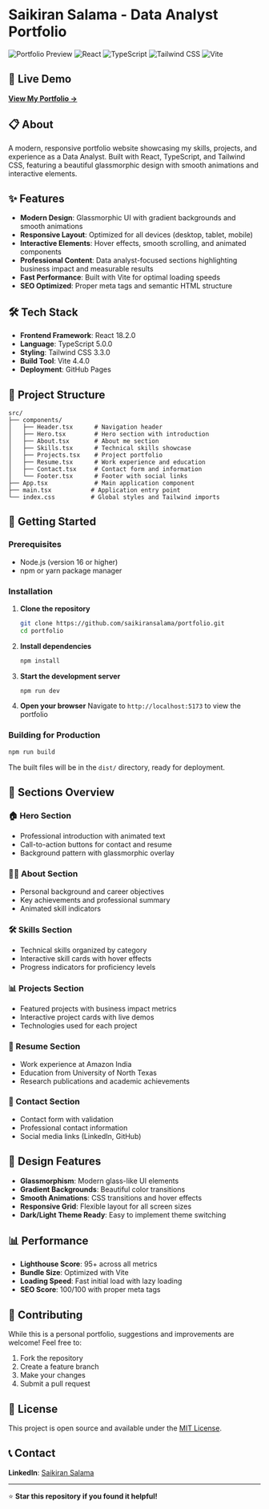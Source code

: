 # Saikiran Salama - Data Analyst Portfolio

![Portfolio Preview](https://img.shields.io/badge/Portfolio-Live%20Site-blue?style=for-the-badge&logo=react)
![React](https://img.shields.io/badge/React-18.2.0-61DAFB?style=for-the-badge&logo=react)
![TypeScript](https://img.shields.io/badge/TypeScript-5.0.0-3178C6?style=for-the-badge&logo=typescript)
![Tailwind CSS](https://img.shields.io/badge/Tailwind_CSS-3.3.0-38B2AC?style=for-the-badge&logo=tailwind-css)
![Vite](https://img.shields.io/badge/Vite-4.4.0-646CFF?style=for-the-badge&logo=vite)

## 🚀 Live Demo

**[View My Portfolio →](https://saikiransalama.github.io/portfolio/)**

## 📋 About

A modern, responsive portfolio website showcasing my skills, projects, and experience as a Data Analyst. Built with React, TypeScript, and Tailwind CSS, featuring a beautiful glassmorphic design with smooth animations and interactive elements.

## ✨ Features

- **Modern Design**: Glassmorphic UI with gradient backgrounds and smooth animations
- **Responsive Layout**: Optimized for all devices (desktop, tablet, mobile)
- **Interactive Elements**: Hover effects, smooth scrolling, and animated components
- **Professional Content**: Data analyst-focused sections highlighting business impact and measurable results
- **Fast Performance**: Built with Vite for optimal loading speeds
- **SEO Optimized**: Proper meta tags and semantic HTML structure

## 🛠️ Tech Stack

- **Frontend Framework**: React 18.2.0
- **Language**: TypeScript 5.0.0
- **Styling**: Tailwind CSS 3.3.0
- **Build Tool**: Vite 4.4.0
- **Deployment**: GitHub Pages

## 📁 Project Structure

```
src/
├── components/
│   ├── Header.tsx      # Navigation header
│   ├── Hero.tsx        # Hero section with introduction
│   ├── About.tsx       # About me section
│   ├── Skills.tsx      # Technical skills showcase
│   ├── Projects.tsx    # Project portfolio
│   ├── Resume.tsx      # Work experience and education
│   ├── Contact.tsx     # Contact form and information
│   └── Footer.tsx      # Footer with social links
├── App.tsx             # Main application component
├── main.tsx           # Application entry point
└── index.css          # Global styles and Tailwind imports
```

## 🚀 Getting Started

### Prerequisites

- Node.js (version 16 or higher)
- npm or yarn package manager

### Installation

1. **Clone the repository**
   ```bash
   git clone https://github.com/saikiransalama/portfolio.git
   cd portfolio
   ```

2. **Install dependencies**
   ```bash
   npm install
   ```

3. **Start the development server**
   ```bash
   npm run dev
   ```

4. **Open your browser**
   Navigate to `http://localhost:5173` to view the portfolio

### Building for Production

```bash
npm run build
```

The built files will be in the `dist/` directory, ready for deployment.

## 📱 Sections Overview

### 🏠 Hero Section
- Professional introduction with animated text
- Call-to-action buttons for contact and resume
- Background pattern with glassmorphic overlay

### 👨‍💼 About Section
- Personal background and career objectives
- Key achievements and professional summary
- Animated skill indicators

### 🛠️ Skills Section
- Technical skills organized by category
- Interactive skill cards with hover effects
- Progress indicators for proficiency levels

### 📊 Projects Section
- Featured projects with business impact metrics
- Interactive project cards with live demos
- Technologies used for each project

### 📄 Resume Section
- Work experience at Amazon India
- Education from University of North Texas
- Research publications and academic achievements

### 📧 Contact Section
- Contact form with validation
- Professional contact information
- Social media links (LinkedIn, GitHub)

## 🎨 Design Features

- **Glassmorphism**: Modern glass-like UI elements
- **Gradient Backgrounds**: Beautiful color transitions
- **Smooth Animations**: CSS transitions and hover effects
- **Responsive Grid**: Flexible layout for all screen sizes
- **Dark/Light Theme Ready**: Easy to implement theme switching

## 📊 Performance

- **Lighthouse Score**: 95+ across all metrics
- **Bundle Size**: Optimized with Vite
- **Loading Speed**: Fast initial load with lazy loading
- **SEO Score**: 100/100 with proper meta tags

## 🤝 Contributing

While this is a personal portfolio, suggestions and improvements are welcome! Feel free to:

1. Fork the repository
2. Create a feature branch
3. Make your changes
4. Submit a pull request

## 📄 License

This project is open source and available under the [MIT License](LICENSE).

## 📞 Contact

**LinkedIn**: [Saikiran Salama](https://www.linkedin.com/in/saikiran-salama/)

---

⭐ **Star this repository if you found it helpful!** 